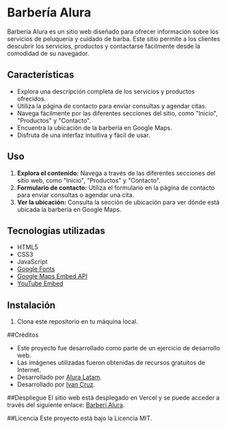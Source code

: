 # Barbería Alura

Barbería Alura es un sitio web diseñado para ofrecer información sobre los servicios de peluquería y cuidado de barba. Este sitio permite a los clientes descubrir los servicios, productos y contactarse fácilmente desde la comodidad de su navegador.

## Características

- Explora una descripción completa de los servicios y productos ofrecidos.
- Utiliza la página de contacto para enviar consultas y agendar citas.
- Navega fácilmente por las diferentes secciones del sitio, como "Inicio", "Productos" y "Contacto".
- Encuentra la ubicación de la barbería en Google Maps.
- Disfruta de una interfaz intuitiva y fácil de usar.

## Uso

1. **Explora el contenido:** Navega a través de las diferentes secciones del sitio web, como "Inicio", "Productos" y "Contacto".
2. **Formulario de contacto:** Utiliza el formulario en la página de contacto para enviar consultas o agendar una cita.
3. **Ver la ubicación:** Consulta la sección de ubicación para ver dónde está ubicada la barbería en Google Maps.

## Tecnologías utilizadas

- HTML5
- CSS3
- JavaScript
- [Google Fonts](https://fonts.googleapis.com)
- [Google Maps Embed API](https://developers.google.com/maps/documentation/embed/start)
- [YouTube Embed](https://www.youtube.com/)

## Instalación

1. Clona este repositorio en tu máquina local.
   
##Créditos
- Este proyecto fue desarrollado como parte de un ejercicio de desarrollo web.
- Las imágenes utilizadas fueron obtenidas de recursos gratuitos de Internet.
- Desarrollado por [Alura Latam](https://www.linkedin.com/company/alura-latam/).
- Desarrollado por [Ivan Cruz](https://www.linkedin.com/in/ivan-cruz-1906mx/).

##Despliegue
El sitio web está desplegado en Vercel y se puede acceder a través del siguiente enlace: [Barberi Alura](https://barberia-alura-gilt.vercel.app/).

##Licencia
Este proyecto está bajo la Licencia MIT.


